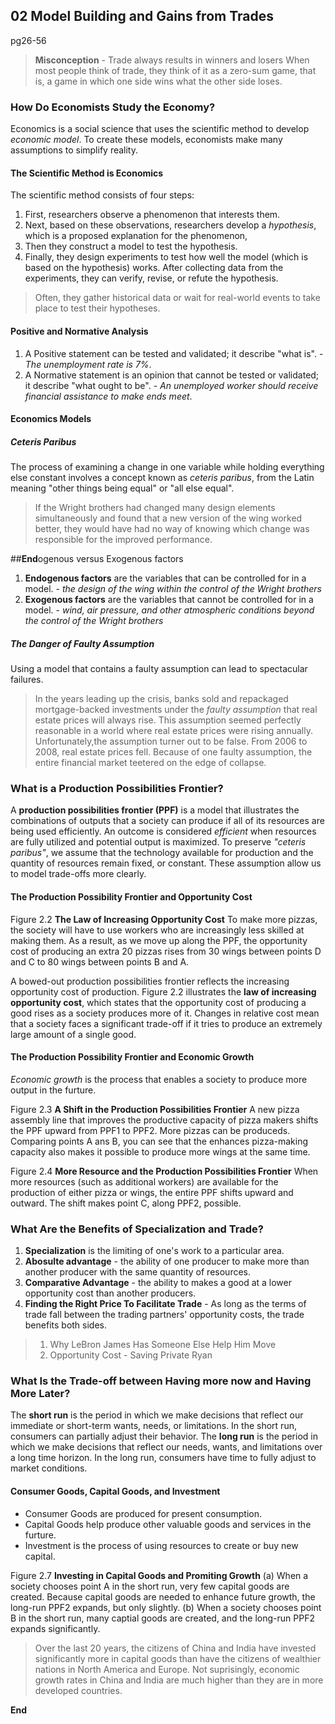 ## 02 Model Building and Gains from Trades
pg26-56

> **Misconception** - Trade always results in winners and losers
When most people think of trade, they think of it as a zero-sum game, that is, a game in which one side wins what the other side loses.

### How Do Economists Study the Economy?
Economics is a social science that uses the scientific method to develop *economic model*. To create these models, economists make many assumptions to simplify reality.

#### The Scientific Method is Economics
The scientific method consists of four steps:
1. First, researchers observe a phenomenon that interests them.
2. Next, based on these observations, researchers develop a *hypothesis*, which is a proposed explanation for the phenomenon,
3. Then they construct a model to test the hypothesis.
4. Finally, they design experiments to test how well the model (which is based on the hypothesis) works. After collecting data from the experiments, they can verify, revise, or refute the hypothesis.

>Often, they gather historical data or wait for real-world events to take place to test their hypotheses.

#### Positive and Normative Analysis
1. A Positive statement can be tested and validated; it describe "what is". - *The unemployment rate is 7%*.
2. A Normative statement is an opinion that cannot be tested or validated; it describe "what ought to be". - *An unemployed worker should receive financial assistance to make ends meet*.

#### Economics Models
##### Ceteris Paribus
The process of examining a change in one variable while holding everything else constant involves a concept known as *ceteris paribus*, from the Latin meaning "other things being equal" or "all else equal".

> If the Wright brothers had changed many design elements simultaneously and found that a new version of the wing worked better, they would have had no way of knowing which change was responsible for the improved performance.

##**End**ogenous versus Exogenous factors
1. **Endogenous factors** are the variables that can be controlled for in a model. - *the design of the wing within the control of the Wright brothers*
2. **Exogenous factors** are the variables that cannot be controlled for in a model. - *wind, air pressure, and other atmospheric conditions beyond the control of the Wright brothers*

##### The Danger of Faulty Assumption
Using a model that contains a faulty assumption can lead to spectacular failures.

> In the years leading up the crisis, banks sold and repackaged mortgage-backed investments under the *faulty assumption* that real estate prices will always rise. This assumption seemed perfectly reasonable in a world where real estate prices were rising annually. Unfortunately,the assumption turner out to be false. From 2006 to 2008, real estate prices fell. Because of one faulty assumption, the entire financial market teetered on the edge of collapse.

### What is a Production Possibilities Frontier?
A **production possibilities frontier (PPF)** is a model that illustrates the combinations of outputs that a society can produce if all of its resources are being used efficiently. An outcome is considered *efficient* when resources are fully utilized and potential output is maximized. To preserve *"ceteris paribus"*, we assume that the technology available for production and the quantity of resources remain fixed, or constant. These assumption allow us to model trade-offs more clearly.

#### The Production Possibility Frontier and Opportunity Cost
Figure 2.2
**The Law of Increasing Opportunity Cost**
To make more pizzas, the society will have to use workers who are increasingly less skilled at making them. As a result, as we move up along the PPF, the opportunity cost of producing an extra 20 pizzas rises from 30 wings between points D and C to 80 wings between points B and A.

A bowed-out production possibilities frontier reflects the increasing opportunity cost of production. Figure 2.2 illustrates the **law of increasing opportunity cost**, which states that the opportunity cost of producing a good rises as a society produces more of it. Changes in relative cost mean that a society faces a significant trade-off if it tries to produce an extremely large amount of a single good.

#### The Production Possibility Frontier and Economic Growth
*Economic growth* is the process that enables a society to produce more output in the furture.

Figure 2.3
**A Shift in the Production Possibilities Frontier**
A new pizza assembly line that improves the productive capacity of pizza makers shifts the PPF upward from PPF1 to PPF2. More pizzas can be produceds. Comparing points A ans B, you can see that the enhances pizza-making capacity also makes it possible to produce more wings at the same time.

Figure 2.4
**More Resource and the Production Possibilities Frontier**
When more resources (such as additional workers) are available for the production of either pizza or wings, the entire PPF shifts upward and outward. The shift makes point C, along PPF2, possible.

### What Are the Benefits of Specialization and Trade?
1. **Specialization** is the limiting of one's work to a particular area.
2. **Abosulte advantage**
\- the ability of one producer to make more than another producer with the same quantity of resources.
3. **Comparative Advantage**
\- the ability to makes a good at a lower opportunity cost than another producers.
4. **Finding the Right Price To Facilitate Trade**
\- As long as the terms of trade fall between the trading partners' opportunity costs, the trade benefits both sides.

> 1. Why LeBron James Has Someone Else Help Him Move
> 2. Opportunity Cost - Saving Private Ryan

### What Is the Trade-off between Having more now and Having More Later?
The **short run** is the period in which we make decisions that reflect our immediate or short-term wants, needs, or limitations. In the short run, consumers can partially adjust their behavior.
The **long run** is the period in which we make decisions that reflect our needs, wants, and limitations over a long time horizon. In the long run, consumers have time to fully adjust to market conditions.

#### Consumer Goods, Capital Goods, and Investment
* Consumer Goods are produced for present consumption.
* Capital Goods help produce other valuable goods and services in the furture.
* Investment is the process of using resources to create or buy new capital.

Figure 2.7
**Investing in Capital Goods and Promiting Growth**
(a) When a society chooses point A in the short run, very few capital goods are created. Because capital goods are needed to enhance future growth, the long-run PPF2 expands, but only slightly.
(b) When a society chooses point B in the short run, many captial goods are created, and the long-run PPF2 expands significantly.

> Over the last 20 years, the citizens of China and India have invested significantly more in capital goods than have the citizens of wealthier nations in North America and Europe. Not suprisingly, economic growth rates in China and India are much higher than they are in more developed countries.

**End**
